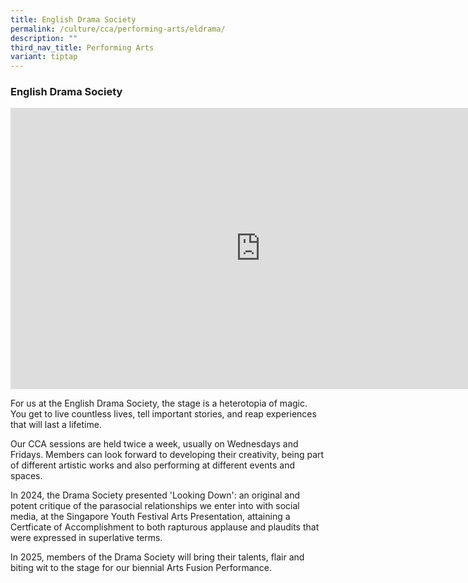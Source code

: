 ```yaml
---
title: English Drama Society
permalink: /culture/cca/performing-arts/eldrama/
description: ""
third_nav_title: Performing Arts
variant: tiptap
---
```

<h3><strong>English Drama Society</strong></h3>
<div class="iframe-wrapper">
<iframe height="450" width="800" allowfullscreen="true" frameborder="0" src="https://www.youtube.com/embed/oq0waCFsQck"></iframe>
</div>
<p>For us at the English Drama Society, the stage is a heterotopia of magic.
You get to live countless lives, tell important stories, and reap experiences
that will last a lifetime.</p>
<p>Our CCA sessions are held twice a week, usually on Wednesdays and Fridays.
Members can look forward to developing their creativity, being part of
different artistic works and also performing at different events and spaces.</p>
<p>In 2024, the Drama Society presented 'Looking Down': an original and potent
critique of the parasocial relationships we enter into with social media,
at the Singapore Youth Festival Arts Presentation, attaining a Certficate
of Accomplishment to both rapturous applause and plaudits that were expressed
in superlative terms.</p>
<p>In 2025, members of the Drama Society will bring their talents, flair
and biting wit to the stage for our biennial Arts Fusion Performance.</p>
<p></p>
<p></p>